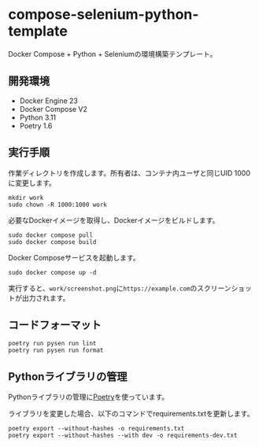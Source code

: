# compose-selenium-python-template

Docker Compose + Python + Seleniumの環境構築テンプレート。

## 開発環境

- Docker Engine 23
- Docker Compose V2
- Python 3.11
- Poetry 1.6

## 実行手順

作業ディレクトリを作成します。所有者は、コンテナ内ユーザと同じUID 1000に変更します。

```shell
mkdir work
sudo chown -R 1000:1000 work
```

必要なDockerイメージを取得し、Dockerイメージをビルドします。

```shell
sudo docker compose pull
sudo docker compose build
```

Docker Composeサービスを起動します。

```shell
sudo docker compose up -d
```

実行すると、`work/screenshot.png`に`https://example.com`のスクリーンショットが出力されます。

## コードフォーマット

```shell
poetry run pysen run lint
poetry run pysen run format
```

## Pythonライブラリの管理

Pythonライブラリの管理に[Poetry](https://python-poetry.org/docs/#installation)を使っています。

ライブラリを変更した場合、以下のコマンドでrequirements.txtを更新します。

```shell
poetry export --without-hashes -o requirements.txt
poetry export --without-hashes --with dev -o requirements-dev.txt
```
